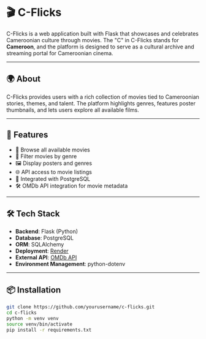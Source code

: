 # 🎬 C-Flicks

C-Flicks is a web application built with Flask that showcases and celebrates Cameroonian culture through movies. The "C" in C-Flicks stands for **Cameroon**, and the platform is designed to serve as a cultural archive and streaming portal for Cameroonian cinema.

---

## 🌍 About

C-Flicks provides users with a rich collection of movies tied to Cameroonian stories, themes, and talent. The platform highlights genres, features poster thumbnails, and lets users explore all available films.

---

## 🚀 Features

- 🎥 Browse all available movies
- 🔎 Filter movies by genre
- 🖼️ Display posters and genres
- 🌐 API access to movie listings
- 💾 Integrated with PostgreSQL
- 🛠️ OMDb API integration for movie metadata

---

## 🛠 Tech Stack

- **Backend**: Flask (Python)
- **Database**: PostgreSQL
- **ORM**: SQLAlchemy
- **Deployment**: [Render](https://render.com)
- **External API**: [OMDb API](http://www.omdbapi.com/)
- **Environment Management**: python-dotenv

---

## 📦 Installation

```bash
git clone https://github.com/yourusername/c-flicks.git
cd c-flicks
python -m venv venv
source venv/bin/activate
pip install -r requirements.txt
